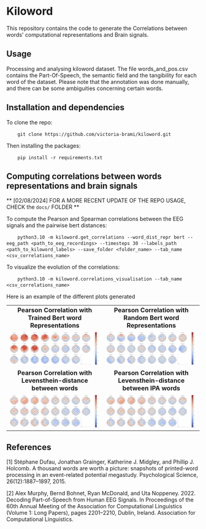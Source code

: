 # Kiloword
This repository contains the code to generate the Correlations between words' computational representations and Brain signals.

## Usage
Processing and analysing kiloword dataset. The file <a id="./data/words_and_pos.csv">words_and_pos.csv</a> contains
the Part-Of-Speech, the semantic field and the tangibility for each word of the dataset. Please note that the annotation was done manually, and there can be some ambiguities concerning certain words.

## Installation and dependencies
To clone the repo:
```
    git clone https://github.com/victoria-brami/kiloword.git
```
Then installing the packages:
```
    pip install -r requirements.txt
```

## Computing correlations between words representations and brain signals

** [02/08/2024] FOR A MORE RECENT UPDATE OF THE REPO USAGE, CHECK the `docs/` FOLDER **

To compute the Pearson and Spearman correlations between the EEG signals and the pairwise bert distances:
```
    python3.10 -m kiloword.get_correlations --word_dist_repr bert --eeg_path <path_to_eeg_recordings> --timesteps 30 --labels_path <path_to_kiloword_labels> --save_folder <folder_name> --tab_name <csv_correlations_name>
```
To visualize the evolution of the correlations:
```
    python3.10 -m kiloword.correlations_visualisation --tab_name <csv_correlations_name>
```
Here is an example of the different plots generated


<table style="text-align:center;align-items:center;align-self:center;border: none;">
  <tr style="font-size: 12pt; margin-bottom: 4px;">
<td ><b>Pearson Correlation with Trained Bert word Representations</b></td>
<td><b>Pearson Correlation with Random Bert word Representations</b></td>
  </tr>
  <tr style="margin-bottom: 14px;">
    <td><img src = "./assets/topography/pearson_bert_LANGUAGE_correlations.png" width ="600"/></td>
    <td><img src = "./assets/topography/pearson_bert_random_LANGUAGE_correlations.png" width ="600"/></td>
  </tr>
   <tr style="font-size: 12pt; margin-bottom: 4px;">
    <td><b>Pearson Correlation with Levensthein-distance between words</b></td>
    <td><b>Pearson Correlation with Levensthein-distance between IPA words</b></td>
  </tr>
<tr>
    <td><img src = "./assets/topography/pearson_levenshtein_LANGUAGE_correlations.png" width ="600" /></td>
    <td><img src = "./assets/topography/pearson_levenshtein_LANGUAGE_correlations.png" width ="600" /></td>
</tr>
</table>


## References
<a id="https://doi.org/10.1177/0956797615603934">[1]</a> 
Stéphane Dufau, Jonathan Grainger, Katherine J. Midgley, and Phillip J. Holcomb. 
A thousand words are worth a picture: snapshots of printed-word processing in an event-related potential megastudy. 
Psychological Science, 26(12):1887–1897, 2015.

<a id="https://aclanthology.org/2022.acl-long.156">[2]</a> 
Alex Murphy, Bernd Bohnet, Ryan McDonald, and Uta Noppeney. 2022. 
Decoding Part-of-Speech from Human EEG Signals. 
In Proceedings of the 60th Annual Meeting of the Association for Computational Linguistics (Volume 1: Long Papers), pages 2201–2210, Dublin, Ireland. Association for Computational Linguistics.